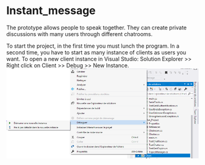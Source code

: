 # Instant_message
The prototype allows people to speak together. They can create private discussions with many users through different chatrooms.


To start the project, in the first time you must lunch the program. In a second time, you have to start as many instance of clients as users you want. To open a new client instance in Visual Studio: Solution Explorer >> Right click on Client >> Debug >> New Instance.
![Alt text|center](https://github.com/ClaireGouessant/Instant_message/blob/master/StartClient.png)
